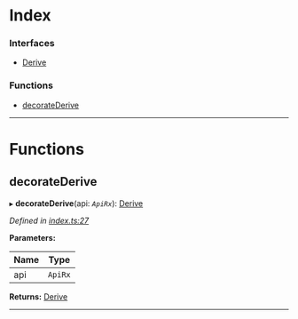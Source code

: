 

# Index

### Interfaces

* [Derive](../interfaces/_index_.derive.md)

### Functions

* [decorateDerive](_index_.md#decoratederive)

---

# Functions

<a id="decoratederive"></a>

##  decorateDerive

▸ **decorateDerive**(api: *`ApiRx`*): [Derive](../interfaces/_index_.derive.md)

*Defined in [index.ts:27](https://github.com/polkadot-js/api/blob/62723ca/packages/api-derive/src/index.ts#L27)*

**Parameters:**

| Name | Type |
| ------ | ------ |
| api | `ApiRx` |

**Returns:** [Derive](../interfaces/_index_.derive.md)

___

